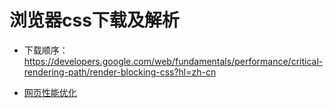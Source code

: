 # 浏览器css下载及解析

+ 下载顺序：<https://developers.google.com/web/fundamentals/performance/critical-rendering-path/render-blocking-css?hl=zh-cn>

+ [网页性能优化](https://developers.google.com/web/fundamentals/performance/critical-rendering-path/analyzing-crp?hl=zh-cn)
  